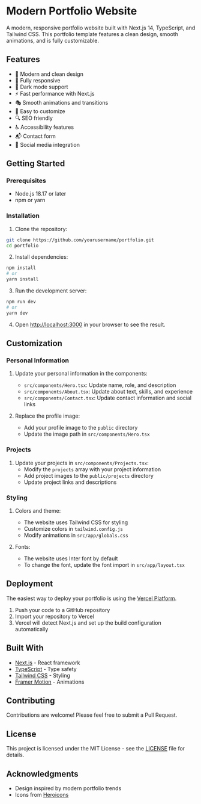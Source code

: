 # Modern Portfolio Website

A modern, responsive portfolio website built with Next.js 14, TypeScript, and Tailwind CSS. This portfolio template features a clean design, smooth animations, and is fully customizable.

## Features

- 🎨 Modern and clean design
- 📱 Fully responsive
- 🌙 Dark mode support
- ⚡ Fast performance with Next.js
- 🎭 Smooth animations and transitions
- 📝 Easy to customize
- 🔍 SEO friendly
- ♿ Accessibility features
- 📬 Contact form
- 🔗 Social media integration

## Getting Started

### Prerequisites

- Node.js 18.17 or later
- npm or yarn

### Installation

1. Clone the repository:
```bash
git clone https://github.com/yourusername/portfolio.git
cd portfolio
```

2. Install dependencies:
```bash
npm install
# or
yarn install
```

3. Run the development server:
```bash
npm run dev
# or
yarn dev
```

4. Open [http://localhost:3000](http://localhost:3000) in your browser to see the result.

## Customization

### Personal Information

1. Update your personal information in the components:
   - `src/components/Hero.tsx`: Update name, role, and description
   - `src/components/About.tsx`: Update about text, skills, and experience
   - `src/components/Contact.tsx`: Update contact information and social links

2. Replace the profile image:
   - Add your profile image to the `public` directory
   - Update the image path in `src/components/Hero.tsx`

### Projects

1. Update your projects in `src/components/Projects.tsx`:
   - Modify the `projects` array with your project information
   - Add project images to the `public/projects` directory
   - Update project links and descriptions

### Styling

1. Colors and theme:
   - The website uses Tailwind CSS for styling
   - Customize colors in `tailwind.config.js`
   - Modify animations in `src/app/globals.css`

2. Fonts:
   - The website uses Inter font by default
   - To change the font, update the font import in `src/app/layout.tsx`

## Deployment

The easiest way to deploy your portfolio is using the [Vercel Platform](https://vercel.com).

1. Push your code to a GitHub repository
2. Import your repository to Vercel
3. Vercel will detect Next.js and set up the build configuration automatically

## Built With

- [Next.js](https://nextjs.org/) - React framework
- [TypeScript](https://www.typescriptlang.org/) - Type safety
- [Tailwind CSS](https://tailwindcss.com/) - Styling
- [Framer Motion](https://www.framer.com/motion/) - Animations

## Contributing

Contributions are welcome! Please feel free to submit a Pull Request.

## License

This project is licensed under the MIT License - see the [LICENSE](LICENSE) file for details.

## Acknowledgments

- Design inspired by modern portfolio trends
- Icons from [Heroicons](https://heroicons.com/)